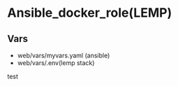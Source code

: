 # Ansible_docker_role(LEMP)
## Vars

- web/vars/myvars.yaml (ansible)
- web/vars/.env(lemp stack)

test
